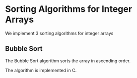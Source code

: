 # Sorting Algorithms for Integer Arrays

We implement 3 sorting algorithms for integer arrays

## Bubble Sort

The Bubble Sort algorithm sorts the array in ascending order.

The algorithm is implemented in C. 
